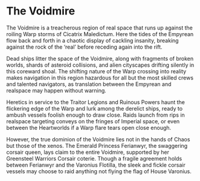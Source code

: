 # The Voidmire

The Voidmire is a treacherous region of real space that runs up against the roiling Warp storms of Cicatrix Maledictum. Here the tides of the Empyrean flow back and forth in a chaotic display of cackling insanity, breaking against the rock of the ‘real’ before receding again into the rift.

Dead ships litter the space of the Voidmire, along with fragments of broken worlds, shards of asteroid collisions, and alien cityscapes drifting silently in this coreward shoal. The shifting nature of the Warp crossing into reality makes navigation in this region hazardous for all but the most skilled crews and talented navigators, as translation between the Empyrean and realspace may happen without warning.

Heretics in service to the Traitor Legions and Ruinous Powers haunt the flickering edge of the Warp and lurk among the derelict ships, ready to ambush vessels foolish enough to draw close. Raids launch from rips in realspace targeting conveys on the fringes of Imperial space, or even between the Heartworlds if a Warp flare tears open close enough.

However, the true dominion of the Voidmire lies not in the hands of Chaos but those of the xenos. The Emerald Princess Ferianwyr, the swaggering corsair queen, lays claim to the entire Voidmire, supported by her Greensteel Warriors Corsair coterie. Though a fragile agreement holds between Ferianwyr and the Varonius Flotilla, the sleek and fickle corsair vessels may choose to raid anything not flying the flag of House Varonius.